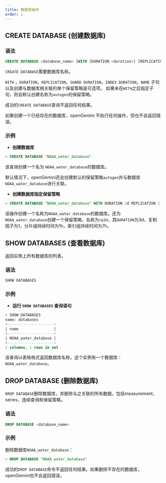 ```yaml
---
title: 数据库操作 
order: 1
---
```


## CREATE DATABASE (创建数据库)

### 语法

```sql
CREATE DATABASE <database_name> [WITH [DURATION <duration>] [REPLICATION <n>] [SHARD DURATION <duration>] [INDEX DURATION <duration>] [NAME <retention-policy-name>]]
```
`CREATE DATABASE`需要数据库名称。

`WITH` ，`DURATION`，`REPLICATION`，`SHARD DURATION`，`INDEX DURATION`，`NAME` 子句以及创建与数据库相关联的单个保留策略是可选项。
如果未在`WITH`之后指定子句，则会默认创建名称为`autogen`的保留策略。

成功的`CREATE DATABASE`查询不返回任何结果。

如果创建一个已经存在的数据库，openGemini 不执行任何操作，但也不会返回错误。

### 示例

- **创建数据库**

```sql
> CREATE DATABASE "NOAA_water_database"
```

该查询创建一个名为 `NOAA_water_database`的数据库。

默认情况下，openGemini还会创建默认的保留策略`autogen`并与数据库`NOAA_water_database`进行关联。

- **创建数据库指定保留策略**

```sql
> CREATE DATABASE "NOAA_water_database" WITH DURATION 3d REPLICATION 1 SHARD DURATION 1h INDEX DURATION 7h NAME "rp3d"
```

该操作创建一个名称为`NOAA_water_database`的数据库。还为`NOAA_water_database`创建一个保留策略，名称为`rp3d`，其`DURATION`为3d，复制因子为1，分片组持续时间为1h，索引组持续时间为7h。

## SHOW DATABASES (查看数据库)

返回实例上所有数据库的列表。

### 语法

```sql
SHOW DATABASES
```

### 示例

- **运行 `SHOW DATABASES` 查询语句**

```sql
> SHOW DATABASES
name: databases
+---------------------+
| name                |
+---------------------+
| NOAA_water_database |
+---------------------+
1 columns, 1 rows in set
```

该查询以表格格式返回数据库名称，这个实例有一个数据库：`NOAA_water_database`。

## DROP DATABASE (删除数据库)

`DROP DATABASE`删除数据库，并删除与之关联的所有数据，包括measurement、series、连续查询和保留策略。

### 语法

```sql
DROP DATABASE <database_name>
```
### 示例

删除数据库`NOAA_water_database`：
```sql
> DROP DATABASE "NOAA_water_database"
```

成功的`DROP DATABASE`命令不返回任何结果。如果删除不存在的数据库，openGemini也不会返回错误。
